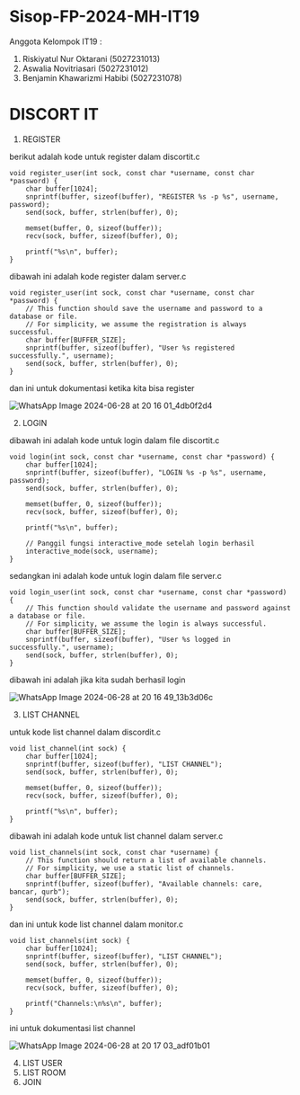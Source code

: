 # Sisop-FP-2024-MH-IT19

Anggota Kelompok IT19 :

1. Riskiyatul Nur Oktarani (5027231013)
2. Aswalia Novitriasari (5027231012)
3. Benjamin Khawarizmi Habibi (5027231078)

# DISCORT IT

1. REGISTER

berikut adalah kode untuk register dalam discortit.c
```
void register_user(int sock, const char *username, const char *password) {
    char buffer[1024];
    snprintf(buffer, sizeof(buffer), "REGISTER %s -p %s", username, password);
    send(sock, buffer, strlen(buffer), 0);
    
    memset(buffer, 0, sizeof(buffer));
    recv(sock, buffer, sizeof(buffer), 0);
    
    printf("%s\n", buffer);
}
```

dibawah ini adalah kode register dalam server.c
```
void register_user(int sock, const char *username, const char *password) {
    // This function should save the username and password to a database or file.
    // For simplicity, we assume the registration is always successful.
    char buffer[BUFFER_SIZE];
    snprintf(buffer, sizeof(buffer), "User %s registered successfully.", username);
    send(sock, buffer, strlen(buffer), 0);
}
```

dan ini untuk dokumentasi ketika kita bisa register

![WhatsApp Image 2024-06-28 at 20 16 01_4db0f2d4](https://github.com/Nopitrasari/Sisop-FP-2024-MH-IT19/assets/151911480/6c98ee17-f98c-46a3-bf9f-49e437de48ee)


2. LOGIN

dibawah ini adalah kode untuk login dalam file discortit.c
```
void login(int sock, const char *username, const char *password) {
    char buffer[1024];
    snprintf(buffer, sizeof(buffer), "LOGIN %s -p %s", username, password);
    send(sock, buffer, strlen(buffer), 0);
    
    memset(buffer, 0, sizeof(buffer));
    recv(sock, buffer, sizeof(buffer), 0);
    
    printf("%s\n", buffer);
    
    // Panggil fungsi interactive_mode setelah login berhasil
    interactive_mode(sock, username);
}
```

sedangkan ini adalah kode untuk login dalam file server.c
```
void login_user(int sock, const char *username, const char *password) {
    // This function should validate the username and password against a database or file.
    // For simplicity, we assume the login is always successful.
    char buffer[BUFFER_SIZE];
    snprintf(buffer, sizeof(buffer), "User %s logged in successfully.", username);
    send(sock, buffer, strlen(buffer), 0);
}
```
dibawah ini adalah jika kita sudah berhasil login

![WhatsApp Image 2024-06-28 at 20 16 49_13b3d06c](https://github.com/Nopitrasari/Sisop-FP-2024-MH-IT19/assets/151911480/47f376ad-e09d-43e8-b582-c2db25521f7d)

3. LIST CHANNEL

untuk kode list channel dalam discordit.c
```
void list_channel(int sock) {
    char buffer[1024];
    snprintf(buffer, sizeof(buffer), "LIST CHANNEL");
    send(sock, buffer, strlen(buffer), 0);
    
    memset(buffer, 0, sizeof(buffer));
    recv(sock, buffer, sizeof(buffer), 0);
    
    printf("%s\n", buffer);
}
```

dibawah ini adalah kode untuk list channel dalam server.c
```
void list_channels(int sock, const char *username) {
    // This function should return a list of available channels.
    // For simplicity, we use a static list of channels.
    char buffer[BUFFER_SIZE];
    snprintf(buffer, sizeof(buffer), "Available channels: care, bancar, qurb");
    send(sock, buffer, strlen(buffer), 0);
}

```

dan ini untuk kode list channel dalam monitor.c
```
void list_channels(int sock) {
    char buffer[1024];
    snprintf(buffer, sizeof(buffer), "LIST CHANNEL");
    send(sock, buffer, strlen(buffer), 0);
    
    memset(buffer, 0, sizeof(buffer));
    recv(sock, buffer, sizeof(buffer), 0);
    
    printf("Channels:\n%s\n", buffer);
}
```

ini untuk dokumentasi list channel

![WhatsApp Image 2024-06-28 at 20 17 03_adf01b01](https://github.com/Nopitrasari/Sisop-FP-2024-MH-IT19/assets/151911480/b44e73da-aa19-4b0a-9e13-72b6127cba1d)

4. LIST USER
5. LIST ROOM
6. JOIN
